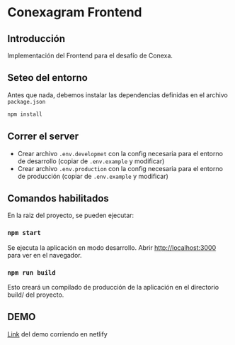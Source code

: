 # Conexagram Frontend

## Introducción

Implementación del Frontend para el desafío de Conexa.

## Seteo del entorno
Antes que nada, debemos instalar las dependencias definidas en el archivo `package.json`

```bash
npm install
```

## Correr el server

- Crear archivo `.env.developmet` con la config necesaria para el entorno de desarrollo (copiar de `.env.example` y modificar)
- Crear archivo `.env.production` con la config necesaria para el entorno de producción (copiar de `.env.example` y modificar)

## Comandos habilitados
En la raiz del proyecto, se pueden ejecutar:


### `npm start`
Se ejecuta la aplicación en modo desarrollo.
Abrir [http://localhost:3000](http://localhost:3000) para ver en el navegador.


### `npm run build`
Esto creará un compilado de producción de la aplicación en el directorio build/ del proyecto.

## DEMO
[Link](https://eager-northcutt-640055.netlify.app) del demo corriendo en netlify